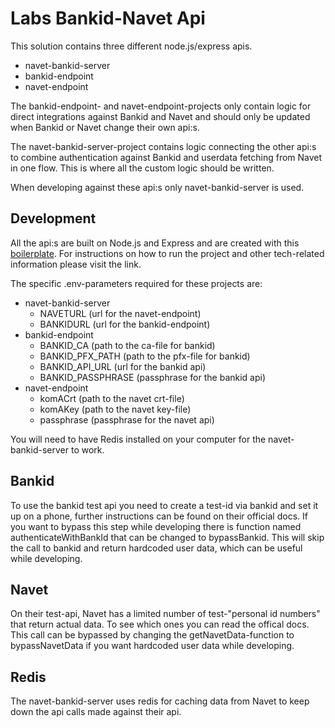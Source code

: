 # Labs Bankid-Navet Api

This solution contains three different node.js/express apis.

- navet-bankid-server
- bankid-endpoint
- navet-endpoint

The bankid-endpoint- and navet-endpoint-projects only contain logic for direct integrations against Bankid and Navet and should only be updated when Bankid or Navet change their own api:s. 

The navet-bankid-server-project contains logic connecting the other api:s to combine authentication against Bankid and userdata fetching from Navet in one flow. This is where all the custom logic should be written.

When developing against these api:s only navet-bankid-server is used.

## Development

All the api:s are built on Node.js and Express and are created with this <a href="https://github.com/helsingborg-stad/labs-node-js-boilerplate">boilerplate</a>. For instructions on how to run the project and other tech-related information please visit the link.

The specific .env-parameters required for these projects are:

- navet-bankid-server
  - NAVETURL (url for the navet-endpoint)
  - BANKIDURL (url for the bankid-endpoint)
- bankid-endpoint
  - BANKID_CA (path to the ca-file for bankid)
  - BANKID_PFX_PATH (path to the pfx-file for bankid) 
  - BANKID_API_URL (url for the bankid api)
  - BANKID_PASSPHRASE (passphrase for the bankid api)
- navet-endpoint
  - komACrt (path to the navet crt-file)
  - komAKey (path to the navet key-file)
  - passphrase (passphrase for the navet api)

You will need to have Redis installed on your computer for the navet-bankid-server to work.

## Bankid
To use the bankid test api you need to create a test-id via bankid and set it up on a phone, further instructions can be found on their official docs. If you want to bypass this step while developing there is function named authenticateWithBankId that can be changed to bypassBankid. This will skip the call to bankid and return hardcoded user data, which can be useful while developing.

## Navet
On their test-api, Navet has a limited number of test-"personal id numbers" that return actual data. To see which ones you can read the offical docs. This call can be bypassed by changing the getNavetData-function to bypassNavetData if you want hardcoded user data while developing.

## Redis
The navet-bankid-server uses redis for caching data from Navet to keep down the api calls made against their api.


